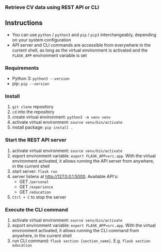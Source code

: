 ### Retrieve CV data using REST API or CLI

## Instructions
- You can use `python` / `python3` and `pip` / `pip3` interchangeably, depending on your system configuration
- API server and CLI commands are accessible from everywhere in the current shell, as long as the virtual environment is activated and the `FLASK_APP` environment variable is set

### Requirements
- Python 3: `python3 --version` 
- pip: `pip --version`

### Install
1. `git clone` repository
2. `cd` into the repository
3. create virtual environment: `python3 -m venv venv`
4. activate virtual environment: `source venv/bin/activate`
5. install package: `pip install .`

### Start the REST API server
1. activate virtual environment: `source venv/bin/activate`
2. export environment variable: `export FLASK_APP=src.app`. With the virtual environment activated, it allows running the API server from anywhere, in the current shell
3. start server: `flask run`
4. server listens at http://127.0.0.1:5000. Available API's:
    - GET `/personal`
    - GET `/experience`
    - GET `/education`
5. `Ctrl + C` to stop the server

### Execute the CLI command
1. activate virtual environment: `source venv/bin/activate`
2. export environment variable: `export FLASK_APP=src.app`. With the virtual environment activated, it allows running the CLI command from anywhere, in the current shell
3. run CLI command: `flask section {section_name}`. E.g. `flask section education`
